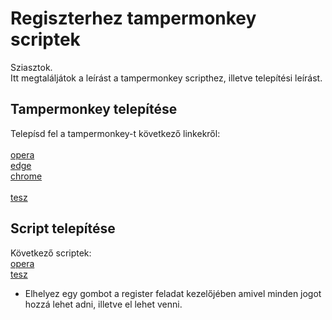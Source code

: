 # Regiszterhez tampermonkey scriptek

Sziasztok. <br />
Itt megtaláljátok a leírást a tampermonkey scripthez, illetve telepítési leírást.

## Tampermonkey telepítése

Telepísd fel a tampermonkey-t következő linkekről:<br /><br />
 [opera](/https://addons.opera.com/en/extensions/details/tampermonkey-beta/) <br />
 [edge](/https://microsoftedge.microsoft.com/addons/detail/tampermonkey/iikmkjmpaadaobahmlepeloendndfphd) <br />
 [chrome](https://chrome.google.com/webstore/detail/tampermonkey/dhdgffkkebhmkfjojejmpbldmpobfkfo) <br />
 <br />
 [tesz](/https://github.com/Mlaszlo95/register_add_all/blob/main/all_scripts/reset_add_right_button.js/)

## Script telepítése
Következő scriptek: <br />
 [opera](/https://addons.opera.com/en/extensions/details/tampermonkey-beta/) <br />
[tesz](/https://github.com/Mlaszlo95/register_add_all/blob/main/all_scripts/reset_add_right_button.js/)
- Elhelyez egy gombot a register feladat kezelőjében amivel minden jogot hozzá lehet adni, illetve el lehet venni.<br />
